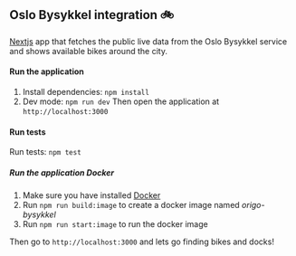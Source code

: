 ## Oslo Bysykkel integration 🚲

[Nextjs](https://nextjs.org/) app that fetches the public live data from the Oslo Bysykkel service and shows available bikes around the city.

#### Run the application

1. Install dependencies: `npm install`
2. Dev mode: `npm run dev` Then open the application at `http://localhost:3000`

#### Run tests

Run tests: `npm test`

##### Run the application Docker

1. Make sure you have installed [Docker](https://www.docker.com/)
2. Run `npm run build:image` to create a docker image named _origo-bysykkel_
3. Run `npm run start:image` to run the docker image

Then go to `http://localhost:3000` and lets go finding bikes and docks!

